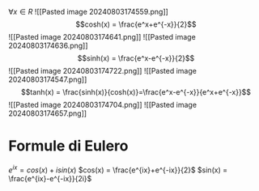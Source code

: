 $\forall x \in R$
![[Pasted image 20240803174559.png]]
$$cosh(x) = \frac{e^x+e^{-x}}{2}$$![[Pasted image 20240803174641.png]]
![[Pasted image 20240803174636.png]]
$$sinh(x) = \frac{e^x-e^{-x}}{2}$$
![[Pasted image 20240803174722.png]]
![[Pasted image 20240803174547.png]]
$$tanh(x) = \frac{sinh(x)}{cosh(x)}=\frac{e^x-e^{-x}}{e^x+e^{-x}}$$
![[Pasted image 20240803174704.png]]
![[Pasted image 20240803174657.png]]
# Formule di Eulero

$e^{ix}= cos(x)+isin(x)$
$cos(x) = \frac{e^{ix}+e^{-ix}}{2}$
$sin(x) = \frac{e^{ix}-e^{-ix}}{2i}$
